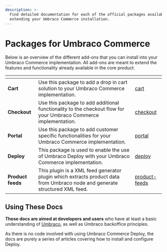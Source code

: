 ```yaml
---
description: >-
  Find detailed documentation for each of the official packages available for
  extending your Umbraco Commerce installation.
---
```


# Packages for Umbraco Commerce

Below is an overview of the different add-ons that you can install into your Umbraco Commerce implementation. All add-ons are meant to extend the features and functionality already available in the core product.

<table data-card-size="large" data-view="cards"><thead><tr><th></th><th></th><th data-hidden data-card-target data-type="content-ref"></th></tr></thead><tbody><tr><td><strong>Cart</strong></td><td>Use this package to add a drop in cart solution to your Umbraco Commerce implementation.</td><td><a href="cart/">cart</a></td></tr><tr><td><strong>Checkout</strong></td><td>Use this package to add additional functionality to the checkout flow for your Umbraco Commerce implementation.</td><td><a href="checkout/">checkout</a></td></tr><tr><td><strong>Portal</strong></td><td>Use this package to add customer specific functionalities for your Umbraco Commerce implementation.</td><td><a href="portal/">portal</a></td></tr><tr><td><strong>Deploy</strong></td><td>This package is used to enable the use of Umbraco Deploy with your Umbraco Commerce implementation.</td><td><a href="deploy/">deploy</a></td></tr><tr><td><strong>Product feeds</strong></td><td>This plugin is a XML feed generator plugin which extracts product data from Umbraco node and generate structured XML feed.</td><td><a href="product-feeds/">product-feeds</a></td></tr></tbody></table>

## Using These Docs

**These docs are aimed at developers and users** who have at least a basic understanding of [Umbraco](https://umbraco.com), as well as Umbraco backoffice principles.

As there is no code involved with using Umbraco Commerce Deploy, the docs are purely a series of articles covering how to install and configure Deploy.
